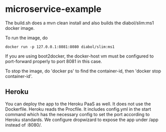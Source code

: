 microservice-example
====================

The build.sh does a mvn clean install and also builds the diabol/slim:ms1 docker image.

To run the image, do

```
docker run -p 127.0.0.1:8081:8080 diabol/slim:ms1
```

If you are using boot2docker, the docker-host vm must be configured to port-forward properly to port 8081 in this case.

To stop the image, do 'docker ps' to find the container-id, then 'docker stop container-id'.

## Heroku
You can deploy the app to the Heroku PaaS as well. It does not use the Dockerfile. Heroku reads the
Procfile. It includes config.yml in the start command which has the necessary config to set the port
according to Heroku standards. We configure dropwizard to expose the app under /app instead of
:8080/.